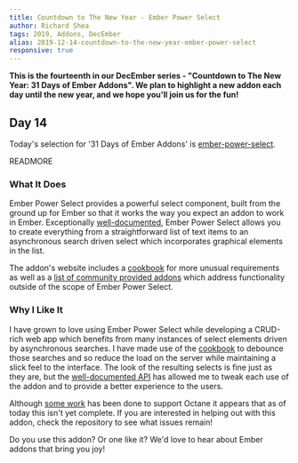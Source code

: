 ```yaml
---
title: Countdown to The New Year - Ember Power Select
author: Richard Shea  
tags: 2019, Addons, DecEmber
alias: 2019-12-14-countdown-to-the-new-year-ember-power-select
responsive: true
---
```


**This is the fourteenth in our DecEmber series - "Countdown to The New Year: 31 Days of Ember Addons". We plan to highlight a new addon each day until the new year, and we hope you'll join us for the fun!**

## Day 14

Today's selection for '31 Days of Ember Addons' is [ember-power-select](https://emberobserver.com/addons/ember-power-select).

READMORE

### What It Does

Ember Power Select provides a powerful select component, built from the ground up for Ember so that it works the way you expect an addon to work in Ember. Exceptionally [well-documented](https://ember-power-select.com/docs), Ember Power Select allows you to create everything from a straightforward list of text items to an asynchronous search driven select which incorporates graphical elements in the list. 

The addon's website includes a [cookbook](https://ember-power-select.com/cookbook) for more unusual requirements as well as a [list of community provided addons](https://ember-power-select.com/addons) which address functionality outside of the scope of Ember Power Select.

### Why I Like It

<!--alex ignore just-->
I have grown to love using Ember Power Select while developing a CRUD-rich web app which benefits from many instances of select elements driven by asynchronous searches. I have made use of the [cookbook](https://ember-power-select.com/cookbook) to debounce those searches and so reduce the load on the server while maintaining a slick feel to the interface. The look of the resulting selects is fine just as they are, but the [well-documented API](https://ember-power-select.com/docs/api-reference) has allowed me to tweak each use of the addon and to provide a better experience to the users.

Although [some work](https://github.com/cibernox/ember-power-select/issues/1251) has been done to support Octane it appears that as of today this isn't yet complete. If you are interested in helping out with this addon, check the repository to see what issues remain!

Do you use this addon? Or one like it? We'd love to hear about Ember addons that bring you joy!

